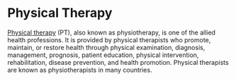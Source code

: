 # Physical Therapy
[Physical therapy](https://www.proformancetherapyandwellness.com/) (PT), also known as physiotherapy, is one of the allied health professions. It is provided by physical therapists who promote, maintain, or restore health through physical examination, diagnosis, management, prognosis, patient education, physical intervention, rehabilitation, disease prevention, and health promotion. Physical therapists are known as physiotherapists in many countries.

